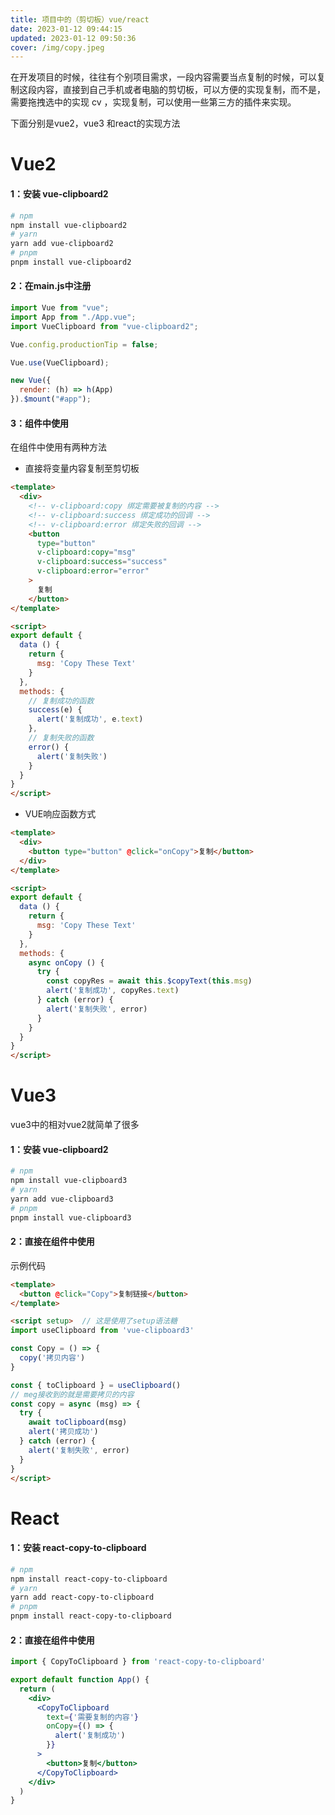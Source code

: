 ```yaml
---
title: 项目中的（剪切板）vue/react
date: 2023-01-12 09:44:15
updated: 2023-01-12 09:50:36
cover: /img/copy.jpeg
---
```


在开发项目的时候，往往有个别项目需求，一段内容需要当点复制的时候，可以复制这段内容，直接到自己手机或者电脑的剪切板，可以方便的实现复制，而不是，需要拖拽选中的实现 cv ，实现复制，可以使用一些第三方的插件来实现。

下面分别是vue2，vue3 和react的实现方法

# Vue2

#### 1：安装 vue-clipboard2

```bash
# npm
npm install vue-clipboard2
# yarn
yarn add vue-clipboard2
# pnpm 
pnpm install vue-clipboard2
```

#### 2：在main.js中注册

```js
import Vue from "vue";
import App from "./App.vue";
import VueClipboard from "vue-clipboard2";

Vue.config.productionTip = false;

Vue.use(VueClipboard);

new Vue({
  render: (h) => h(App)
}).$mount("#app");
```

#### 3：组件中使用

在组件中使用有两种方法

- 直接将变量内容复制至剪切板

```html
<template>
  <div>
    <!-- v-clipboard:copy 绑定需要被复制的内容 -->
    <!-- v-clipboard:success 绑定成功的回调 -->
    <!-- v-clipboard:error 绑定失败的回调 -->
    <button
      type="button"
      v-clipboard:copy="msg"
      v-clipboard:success="success"
      v-clipboard:error="error"
    >
      复制
    </button>
</template>

<script>
export default {
  data () {
    return {
      msg: 'Copy These Text'
    }
  },
  methods: {
    // 复制成功的函数
    success(e) {
      alert('复制成功', e.text)
    },
    // 复制失败的函数
    error() {
      alert('复制失败')
    }
  }
}
</script>
```

- VUE响应函数方式

```html
<template>
  <div>
    <button type="button" @click="onCopy">复制</button>
  </div>
</template>

<script>
export default {
  data () {
    return {
      msg: 'Copy These Text'
    }
  },
  methods: {
    async onCopy () {
      try {
        const copyRes = await this.$copyText(this.msg)
        alert('复制成功', copyRes.text)
      } catch (error) {
        alert('复制失败', error)
      }
    }
  }
}
</script>
```

# Vue3

vue3中的相对vue2就简单了很多

#### 1：安装 vue-clipboard2

```bash
# npm
npm install vue-clipboard3
# yarn
yarn add vue-clipboard3
# pnpm 
pnpm install vue-clipboard3
```

#### 2：直接在组件中使用

示例代码

```html
<template>
  <button @click="Copy">复制链接</button>
</template>

<script setup>  // 这是使用了setup语法糖
import useClipboard from 'vue-clipboard3'

const Copy = () => {
  copy('拷贝内容')
}

const { toClipboard } = useClipboard()
// meg接收到的就是需要拷贝的内容
const copy = async (msg) => {
  try {
    await toClipboard(msg)
    alert('拷贝成功')
  } catch (error) {
    alert('复制失败', error)
  }
}
</script>
```

# React

#### 1：安装 react-copy-to-clipboard

```bash
# npm
npm install react-copy-to-clipboard
# yarn
yarn add react-copy-to-clipboard
# pnpm 
pnpm install react-copy-to-clipboard
```

#### 2：直接在组件中使用

```jsx
import { CopyToClipboard } from 'react-copy-to-clipboard'

export default function App() {
  return (
    <div>
      <CopyToClipboard
        text={'需要复制的内容'}
        onCopy={() => {
          alert('复制成功')
        }}
      >
        <button>复制</button>
      </CopyToClipboard>
    </div>
  )
}
```

